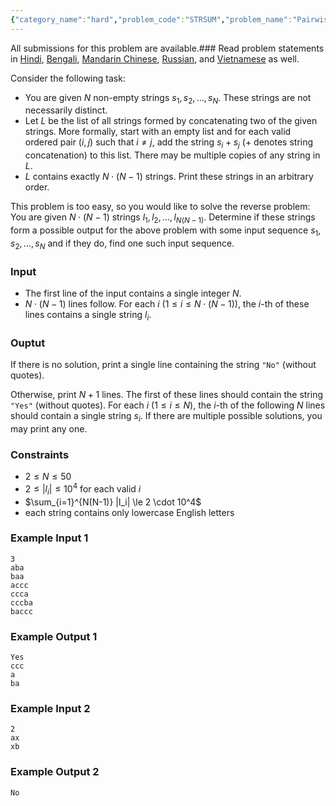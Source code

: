 ```yaml
---
{"category_name":"hard","problem_code":"STRSUM","problem_name":"Pairwise String Sums","languages_supported":{"0":"C","1":"CPP14","2":"JAVA","3":"PYTH","4":"PYTH 3.6","5":"PYPY","6":"CS2","7":"PAS fpc","8":"PAS gpc","9":"RUBY","10":"PHP","11":"GO","12":"NODEJS","13":"HASK","14":"rust","15":"SCALA","16":"swift","17":"D","18":"PERL","19":"FORT","20":"WSPC","21":"ADA","22":"CAML","23":"ICK","24":"BF","25":"ASM","26":"CLPS","27":"PRLG","28":"ICON","29":"SCM qobi","30":"PIKE","31":"ST","32":"NICE","33":"LUA","34":"BASH","35":"NEM","36":"LISP sbcl","37":"LISP clisp","38":"SCM guile","39":"JS","40":"ERL","41":"TCL","42":"kotlin","43":"PERL6","44":"TEXT","45":"SCM chicken","46":"PYP3","47":"CLOJ","48":"COB","49":"FS"},"max_timelimit":1,"source_sizelimit":50000,"problem_author":"lg5293","problem_tester":null,"date_added":"5-01-2019","tags":{"0":"hard","1":"implementation","2":"lg5293","3":"observations","4":"snckfl19"},"editorial_url":"https://discuss.codechef.com/problems/STRSUM","time":{"view_start_date":1550311200,"submit_start_date":1550311200,"visible_start_date":1550311200,"end_date":1735669800},"is_direct_submittable":false,"layout":"problem"}
---
```

<span class="solution-visible-txt">All submissions for this problem are available.</span>### Read problem statements in [Hindi](http://www.codechef.com/download/translated/SNCKFL19/hindi/STRSUM.pdf), [Bengali](http://www.codechef.com/download/translated/SNCKFL19/bengali/STRSUM.pdf), [Mandarin Chinese](http://www.codechef.com/download/translated/SNCKFL19/mandarin/STRSUM.pdf), [Russian](http://www.codechef.com/download/translated/SNCKFL19/russian/STRSUM.pdf), and [Vietnamese](http://www.codechef.com/download/translated/SNCKFL19/vietnamese/STRSUM.pdf) as well.

Consider the following task:
- You are given $N$ non-empty strings $s_1, s_2, \ldots, s_N$. These strings are not necessarily distinct.
- Let $L$ be the list of all strings formed by concatenating two of the given strings. More formally, start with an empty list and for each valid ordered pair $(i, j)$ such that $i \neq j$, add the string $s_i+s_j$ ($+$ denotes string concatenation) to this list. There may be multiple copies of any string in $L$.
- $L$ contains exactly $N \cdot (N-1)$ strings. Print these strings in an arbitrary order.

This problem is too easy, so you would like to solve the reverse problem: You are given $N \cdot (N-1)$ strings $l_1, l_2, \ldots, l_{N(N-1)}$. Determine if these strings form a possible output for the above problem with some input sequence $s_1, s_2, \ldots, s_N$ and if they do, find one such input sequence.

### Input
- The first line of the input contains a single integer $N$.
- $N \cdot (N-1)$ lines follow. For each $i$ ($1 \le i \le N \cdot (N-1)$), the $i$-th of these lines contains a single string $l_i$.

### Ouptut
If there is no solution, print a single line containing the string `"No"` (without quotes).

Otherwise, print $N+1$ lines. The first of these lines should contain the string `"Yes"` (without quotes). For each $i$ ($1 \le i \le N$), the $i$-th of the following $N$ lines should contain a single string $s_i$. If there are multiple possible solutions, you may print any one.

### Constraints
- $2 \le N \le 50$
- $2 \le |l_i| \le 10^4$ for each valid $i$
- $\sum_{i=1}^{N(N-1)} |l_i| \le 2 \cdot 10^4$
- each string contains only lowercase English letters

### Example Input 1
```
3
aba
baa
accc
ccca
cccba
baccc
```

### Example Output 1
```
Yes
ccc
a
ba
```

### Example Input 2
```
2
ax
xb
```

### Example Output 2
```
No
```
